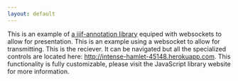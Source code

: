 ```yaml
---
layout: default
---
```

<script src="https://ncsu-libraries.github.io/iiif-annotation/dist/iiif-annotation.js"></script>

<div id="anno1" title="About">
This is an example of <a href="https://ncsu-libraries.github.io/iiif-annotation/"> a iiif-annotation library</a> equiped with websockets to allow for presentation. This is an example using a websocket to allow for transmitting. This is the reciever. It can be navigated but all the specialized controls are located here: <a href="http://intense-hamlet-45148.herokuapp.com">http://intense-hamlet-45148.herokuapp.com</a>. This functionality is fully customizable, please visit the JavaScript library website for more information.
</div>

<link rel="stylesheet" type="text/css" href="https://ncsu-libraries.github.io/iiif-annotation/dist/iiif-annotation.css">
<iiif-storyboard ws="https://intense-hamlet-45148.herokuapp.com" annotationlist='https://dnoneill.github.io/annotate/annotations/wh234bz9013-0001-list.json' styling='tagscolor: {"animals":"#fe0a1e","discarded_constellation":"#ffd46c","greek_mythology":"#f6f030","historical":"#82f937","zodiac":"#22c5fa"};activecolor: #ffffff;startenddisplay: info;annoview: sidebyside;toggleoverlay: true;controller: true;fullpage:true;additionalinfo: anno1; startenddisplay: info;'></iiif-storyboard>


<style>
	#header_toolbar {display: none!important;}
	.annotation {top: 0px!important}
</style>
